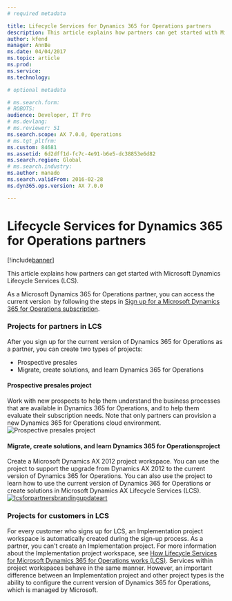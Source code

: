 ```yaml
---
# required metadata

title: Lifecycle Services for Dynamics 365 for Operations partners
description: This article explains how partners can get started with Microsoft Dynamics Lifecycle Services (LCS). 
author: kfend
manager: AnnBe
ms.date: 04/04/2017
ms.topic: article
ms.prod: 
ms.service: 
ms.technology: 

# optional metadata

# ms.search.form: 
# ROBOTS: 
audience: Developer, IT Pro
# ms.devlang: 
# ms.reviewer: 51
ms.search.scope: AX 7.0.0, Operations
# ms.tgt_pltfrm: 
ms.custom: 84681
ms.assetid: 6d2dff1d-fc7c-4e91-b6e5-dc38853e6d82
ms.search.region: Global
# ms.search.industry: 
ms.author: manado
ms.search.validFrom: 2016-02-28
ms.dyn365.ops.version: AX 7.0.0

---
```


# Lifecycle Services for Dynamics 365 for Operations partners

[!include[banner](../includes/banner.md)]


This article explains how partners can get started with Microsoft Dynamics Lifecycle Services (LCS). 

As a Microsoft Dynamics 365 for Operations partner, you can access the current version  by following the steps in [Sign up for a Microsoft Dynamics 365 for Operations subscription](../dev-tools/sign-up-preview-subscription.md).

### Projects for partners in LCS

After you sign up for the current version of Dynamics 365 for Operations as a partner, you can create two types of projects:

-   Prospective presales
-   Migrate, create solutions, and learn Dynamics 365 for Operations

#### Prospective presales project

Work with new prospects to help them understand the business processes that are available in Dynamics 365 for Operations, and to help them evaluate their subscription needs. Note that only partners can provision a new Dynamics 365 for Operations cloud environment. ![Prospective presales project](https://msdnshared.blob.core.windows.net/media/2016/05/27-1024x514.png)

#### Migrate, create solutions, and learn Dynamics 365 for Operationsproject

Create a Microsoft Dynamics AX 2012 project workspace. You can use the project to support the upgrade from Dynamics AX 2012 to the current version of Dynamics 365 for Operations. You can also use the project to learn how to use the current version of Dynamics 365 for Operations or create solutions in Microsoft Dynamics AX Lifecycle Services (LCS). [![lcsforpartnersbrandingupdateart](./media/lcsforpartnersbrandingupdateart.png)](./media/lcsforpartnersbrandingupdateart.png)

### Projects for customers in LCS

For every customer who signs up for LCS, an Implementation project workspace is automatically created during the sign-up process. As a partner, you can't create an Implementation project. For more information about the Implementation project workspace, see [How Lifecycle Services for Microsoft Dynamics 365 for Operations works (LCS)](lcs-works-lcs.md). Services within project workspaces behave in the same manner. However, an important difference between an Implementation project and other project types is the ability to configure the current version of Dynamics 365 for Operations, which is managed by Microsoft.



